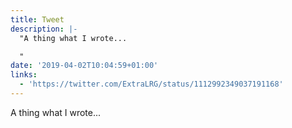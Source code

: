 ```yaml
---
title: Tweet
description: |-
  "A thing what I wrote... 

  "
date: '2019-04-02T10:04:59+01:00'
links:
  - 'https://twitter.com/ExtraLRG/status/1112992349037191168'
---
```

A thing what I wrote... 

